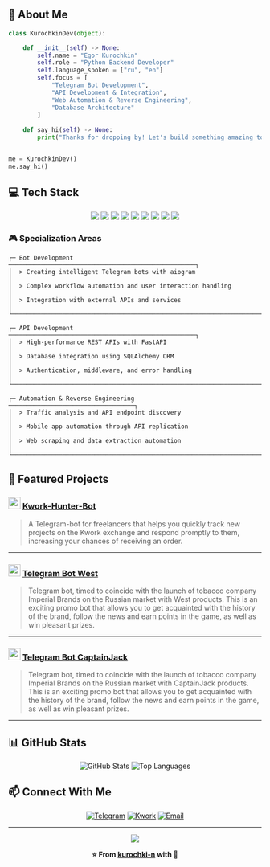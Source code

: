 ## 🚀 About Me

```python
class KurochkinDev(object):

    def __init__(self) -> None:
        self.name = "Egor Kurochkin"
        self.role = "Python Backend Developer"
        self.language_spoken = ["ru", "en"]
        self.focus = [
            "Telegram Bot Development",
            "API Development & Integration", 
            "Web Automation & Reverse Engineering",
            "Database Architecture"
        ]
    
    def say_hi(self) -> None:
        print("Thanks for dropping by! Let's build something amazing together.")


me = KurochkinDev()
me.say_hi()
```

## 💻 Tech Stack

<div align="center">

<p align="center">
  <img src="https://img.shields.io/badge/Python-0e002b?style=for-the-badge&logo=python&logoColor=00ff99" />
  <img src="https://img.shields.io/badge/aiogram-0e002b?style=for-the-badge&logo=telegram&logoColor=6c2eb7" />
  <img src="https://img.shields.io/badge/FastAPI-0e002b?style=for-the-badge&logo=fastapi&logoColor=00ff99" />
  <img src="https://img.shields.io/badge/PostgreSQL-0e002b?style=for-the-badge&logo=postgresql&logoColor=6c2eb7" />
  <img src="https://img.shields.io/badge/SQLAlchemy-0e002b?style=for-the-badge&logo=alchemy&logoColor=00ff99" />
  <img src="https://img.shields.io/badge/Linux-0e002b?style=for-the-badge&logo=linux&logoColor=6c2eb7" />
  <img src="https://img.shields.io/badge/Git-0e002b?style=for-the-badge&logo=git&logoColor=00ff99" />
  <img src="https://img.shields.io/badge/Reverse%20Engineering-0e002b?style=for-the-badge&logo=hackthebox&logoColor=6c2eb7" />
  <img src="https://img.shields.io/badge/Traffic%20Analysis-0e002b?style=for-the-badge&logo=wireshark&logoColor=00ff99" />
</p>

</div>

### 🎮 Specialization Areas

```ascii
┌─ Bot Development ────────────────────────────────────────────────────┐
│  > Creating intelligent Telegram bots with aiogram                   │
│  > Complex workflow automation and user interaction handling         │
│  > Integration with external APIs and services                       │
└──────────────────────────────────────────────────────────────────────┘

┌─ API Development ────────────────────────────────────────────────────┐
│  > High-performance REST APIs with FastAPI                           │
│  > Database integration using SQLAlchemy ORM                         │
│  > Authentication, middleware, and error handling                    │
└──────────────────────────────────────────────────────────────────────┘

┌─ Automation & Reverse Engineering ───────────────────────────────────┐
│  > Traffic analysis and API endpoint discovery                       │
│  > Mobile app automation through API replication                     │
│  > Web scraping and data extraction automation                       │
└──────────────────────────────────────────────────────────────────────┘
```

## 🚀 Featured Projects

<div>

### <img src="https://emojicdn.elk.sh/💼" width="24"/> [Kwork-Hunter-Bot](https://github.com/kurochki-n/Kwork-Hunter-Bot)
> A Telegram-bot for freelancers that helps you quickly track new projects on the Kwork exchange and respond promptly to them, increasing your chances of receiving an order.

---

### <img src="https://emojicdn.elk.sh/🏎️" width="24"/> [Telegram Bot West](https://t.me/kurochkin_dev/41)
> Telegram bot, timed to coincide with the launch of tobacco company Imperial Brands on the Russian market with West products. This is an exciting promo bot that allows you to get acquainted with the history of the brand, follow the news and earn points in the game, as well as win pleasant prizes.

---

### <img src="https://emojicdn.elk.sh/⚓" width="24"/> [Telegram Bot CaptainJack](https://t.me/kurochkin_dev/39)
> Telegram bot, timed to coincide with the launch of tobacco company Imperial Brands on the Russian market with CaptainJack products. This is an exciting promo bot that allows you to get acquainted with the history of the brand, follow the news and earn points in the game, as well as win pleasant prizes.

---

</div>

## 📊 GitHub Stats

<div align="center">

<picture>
  <source media="(prefers-color-scheme: dark)" srcset="https://github-readme-stats.vercel.app/api?username=kurochki-n&show_icons=true&theme=tokyonight&hide_border=true&bg_color=0d1117&title_color=7c3aed&text_color=f0f6fc&icon_color=22c55e">
  <source media="(prefers-color-scheme: light)" srcset="https://github-readme-stats.vercel.app/api?username=kurochki-n&show_icons=true&theme=default&hide_border=true">
  <img alt="GitHub Stats" src="https://github-readme-stats.vercel.app/api?username=kurochki-n&show_icons=true&theme=tokyonight&hide_border=true&bg_color=0d1117&title_color=7c3aed&text_color=f0f6fc&icon_color=22c55e">
</picture>

<picture>
  <source media="(prefers-color-scheme: dark)" srcset="https://github-readme-stats.vercel.app/api/top-langs/?username=kurochki-n&layout=compact&theme=tokyonight&hide_border=true&bg_color=0d1117&title_color=7c3aed&text_color=f0f6fc">
  <source media="(prefers-color-scheme: light)" srcset="https://github-readme-stats.vercel.app/api/top-langs/?username=kurochki-n&layout=compact&theme=default&hide_border=true">
  <img alt="Top Languages" src="https://github-readme-stats.vercel.app/api/top-langs/?username=kurochki-n&layout=compact&theme=tokyonight&hide_border=true&bg_color=0d1117&title_color=7c3aed&text_color=f0f6fc">
</picture>

</div>

## 📫 Connect With Me

<div align="center">

[![Telegram](https://img.shields.io/badge/Telegram-2CA5E0?style=for-the-badge&logo=telegram&logoColor=white)](https://t.me/kurochkin_dev)
[![Kwork](https://img.shields.io/badge/Kwork-FF6B35?style=for-the-badge&logo=upwork&logoColor=white)](https://kwork.ru/user/kurochki_n)
[![Email](https://img.shields.io/badge/Email-D14836?style=for-the-badge&logo=gmail&logoColor=white)](mailto:kurochkin.dev@mail.ru)

</div>

---

<div align="center">

<img src="https://komarev.com/ghpvc/?username=kurochki-n&style=for-the-badge&color=7c3aed"/>

</div>

<div align="center">

**⭐ From [kurochki-n](https://github.com/kurochki-n) with 💜**

</div>
